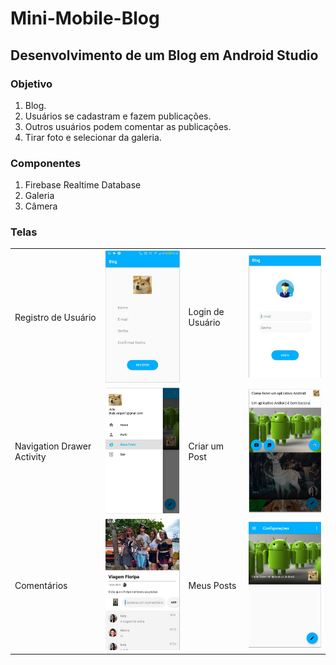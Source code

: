 # Mini-Mobile-Blog

<h2>Desenvolvimento de um Blog em Android Studio</h2>

<h3>Objetivo</h3>
  <ol>
    <li> Blog.</l1>
    <li> Usuários se cadastram e fazem publicações.</l1>
    <li> Outros usuários podem comentar as publicações.</l1>
    <li> Tirar foto e selecionar da galeria.</l1>

  </ol>

<h3>Componentes</h3>
  <ol>
    <li>Firebase Realtime Database</li>
    <li>Galeria</li>
    <li>Câmera</li>
  </ol>

<h3>Telas</h3>

 <table cellspacing="0" cellpadding="0">
  <tr>
    <td>Registro de Usuário</td>
    <td><img src="reademe-assets/tela-cadastro.png"></td>
    <td>Login de Usuário</td>
    <td><img src="reademe-assets/user-login.png"></td>
  </tr>
  <tr>
    <td>Navigation Drawer Activity</td>
    <td><img src="reademe-assets/navigation.png"></td>
    <td>Criar um Post</td>
    <td><img src="reademe-assets/posts.png"></td>
  </tr>
  <tr>
    <td>Comentários</td>
    <td><img src="reademe-assets/comments.png"></td>
    <td>Meus Posts</td>
    <td><img src="reademe-assets/my-posts.png"></td>
  </tr>
 
</table>

    

